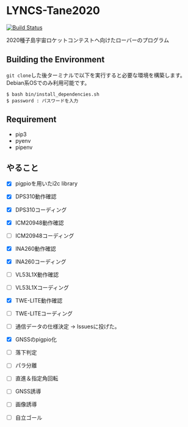 # LYNCS-Tane2020
[![Build Status](https://travis-ci.org/LYNCS-Keio/LYNCS-Tane2020.svg?branch=master)](https://travis-ci.org/LYNCS-Keio/LYNCS-Tane2020)

2020種子島宇宙ロケットコンテストヘ向けたローバーのプログラム

## Building the Environment

`git clone`した後ターミナルで以下を実行すると必要な環境を構築します。Debian系OSでのみ利用可能です。

```
$ bash bin/install_dependencies.sh
$ password : パスワードを入力
```

## Requirement

- pip3
- pyenv
- pipenv

## やること
- [x] pigpioを用いたi2c library
- [x] DPS310動作確認
- [x] DPS310コーディング
- [x] ICM20948動作確認
- [ ] ICM20948コーディング
- [x] INA260動作確認
- [x] INA260コーディング
- [ ] VL53L1X動作確認
- [ ] VL53L1Xコーディング
- [x] TWE-LITE動作確認
- [ ] TWE-LITEコーディング
- [ ] 通信データの仕様決定 -> Issuesに投げた。
- [x] GNSSのpigpio化
- [ ] 落下判定
- [ ] パラ分離
- [ ] 直進＆指定角回転
- [ ] GNSS誘導
- [ ] 画像誘導
- [ ] 自立ゴール

